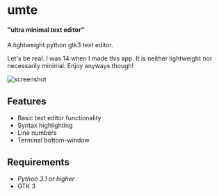# umte
#### "ultra minimal text editor"
A lightweight python gtk3 text editor.

Let's be real. I was 14 when I made this app. It is neither lightweight nor necessarily minimal. Enjoy anyways though!

![screenshot](http://i.imgur.com/Yi44g.png)

## Features
* Basic text editor functionality
* Syntax highlighting
* Line numbers
* Terminal bottom-window

## Requirements
* *Python 3.1 or higher*
* GTK 3

